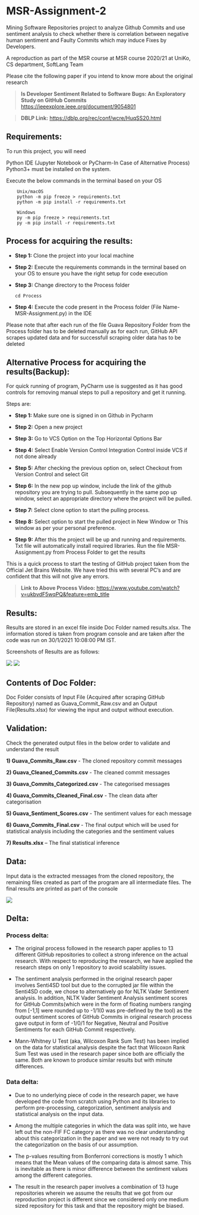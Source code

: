 # MSR-Assignment-2
Mining Software Repositories project to analyze Github Commits and use sentiment analysis to check whether there is correlation between negative human sentiment and Faulty Commits which may induce Fixes by Developers.

A reproduction as part of the MSR course at MSR course 2020/21 at UniKo, CS department, SoftLang Team 

Please cite the following paper if you intend to know more about the original research 

>  **Is Developer Sentiment Related to Software Bugs: An Exploratory Study on GitHub Commits**
  https://ieeexplore.ieee.org/document/9054801
  
> **DBLP Link:**
  https://dblp.org/rec/conf/wcre/HuqSS20.html

## Requirements:

To run this project, you will need

Python IDE (Jupyter Notebook or PyCharm-In Case of Alternative Process)
Python3+ must be installed on the system.
	
Execute the below commands in the terminal based on your OS
```
	Unix/macOS
	python -m pip freeze > requirements.txt
	python -m pip install -r requirements.txt

	Windows
	py -m pip freeze > requirements.txt
	py -m pip install -r requirements.txt

```
## Process for acquiring the results: 

  * **Step 1:**
  Clone the project into your local machine

  * **Step 2:**
  Execute the requirements commands in the terminal based on your OS to ensure you have the right setup for code execution

  * **Step 3:**
  Change directory to the Process folder 
  
 	 ```cd Process```

  * **Step 4:**
  Execute the code present in the Process folder (File Name-MSR-Assignment.py) in the IDE
  
  Please note that after each run of the file Guava Repository Folder from the Process folder has to be deleted manually as for each run, GitHub API scrapes updated data and for successfull scraping older data has to be deleted

## Alternative Process for acquiring the results(Backup):
For quick running of program, PyCharm use is suggested as it has good controls for removing manual steps to pull a repository and get it running.

Steps are:
  * **Step 1:**
  Make sure one is signed in on Github in Pycharm
  
  * **Step 2:**
  Open a new project
  
  * **Step 3:**
  Go to VCS Option on the Top Horizontal Options Bar
  
  * **Step 4:**
  Select Enable Version Control Integration Control inside VCS if not done already
  
  * **Step 5:**
  After checking the previous option on, select Checkout from Version Control and select Git
  
  * **Step 6:**
  In the new pop up window, include the link of the github repository you are trying to pull.
  Subsequently in the same pop up window, select an appropriate directory where the  project will be pulled.
  
  * **Step 7:**
  Select clone option to start the pulling process.
  
  * **Step 8:**
  Select option to start the pulled project in New Window or This window as per your personal preference.
  
  * **Step 9:**
  After this the project will be up and running and requirements. Txt file will automatically install required libraries. Run the file MSR-Assignment.py from Process Folder to get the results

This is a quick process to start the testing of GitHub project taken from the Official Jet Brains Website. We have tried this with several PC’s and are confident that this will not give any errors.

> **Link to Above Process Video:**
  https://www.youtube.com/watch?v=ukbvdF5wqPQ&feature=emb_title

## Results:

Results are stored in an excel file inside Doc Folder named results.xlsx. The information stored is taken from program console and are taken after the code was run on 30/1/2021 10:08:00 PM IST.

Screenshots of Results are as follows:

<img src="Data/Result_2.png"> 
<img src="Data/Result_1.png"> 

## Contents of Doc Folder:

Doc Folder consists of Input File (Acquired after scraping GitHub Repository) named as Guava_Commit_Raw.csv and an Output File(Results.xlsx) for viewing the input and output without execution. 

## Validation: 

Check the generated output files in the below order to validate and understand the result

**1) Guava_Commits_Raw.csv** - The cloned repository commit messages

**2) Guava_Cleaned_Commits.csv** - The cleaned commit messages

**3) Guava_Commits_Categorized.csv** - The categorised messages

**4) Guava_Commits_Cleaned_Final.csv** - The clean data after categorisation

**5) Guava_Sentiment_Scores.csv** - The sentiment values for each message

**6) Guava_Commits_Final.csv** - The final output which will be used for statistical analysis including the categories and the sentiment values

**7) Results.xlsx** – The final statistical inference


## Data: 

Input data is the extracted messages from the cloned repository, the remaining files created as part of the program are all intermediate files.
The final results are printed as part of the console

<img src="Data/DataFlow.png"> 

## Delta: 

### Process delta: 

* The original process followed in the research paper applies to 13 different GitHub repositories to collect a strong inference on the actual research. With respect to reproducing the research, we have applied the research steps on only 1 repository to avoid scalability issues. 

* The sentiment analysis performed in the original research paper involves Senti4SD tool but due to the corrupted jar file within the Senti4SD code, we chose to alternatively go for NLTK Vader Sentiment analysis. In addition, NLTK Vader Sentiment Analysis sentiment scores for GitHub Commits(which were in the form of floating numbers ranging from [-1,1] were rounded up to -1/1(0 was pre-defined by the tool) as the output sentiment scores of GitHub Commits in original research process gave output in form of -1/0/1 for Negative, Neutral and Positive Sentiments for each GitHub Commit respectively.

* Mann-Whitney U Test (aka, Wilcoxon Rank Sum Test) has been implied on the data for statistical analysis despite the fact that Wilcoxon Rank Sum Test was used in the research paper since both are officially the same. Both are known to produce similar results but with minute differences.

### Data delta: 

* Due to no underlying piece of code in the research paper, we have developed the code from scratch using Python and its libraries to perform pre-processing, categorization, sentiment analysis and statistical analysis on the input data. 

* Among the multiple categories in which the data was split into, we have left out the non-FIF FC category as there was no clear understanding about this categorization in the paper and we were not ready to try out the categorization on the basis of our assumption.

* The p-values resulting from Bonferroni corrections is mostly 1 which means that the Mean values of the comparing data is almost same. This is inevitable as there is minor difference between the sentiment values among the different categories.

* The result in the research paper involves a combination of 13 huge repositories wherein we assume the results that we got from our reproduction project is different since we considered only one medium sized repository for this task and that the repository might be biased.
